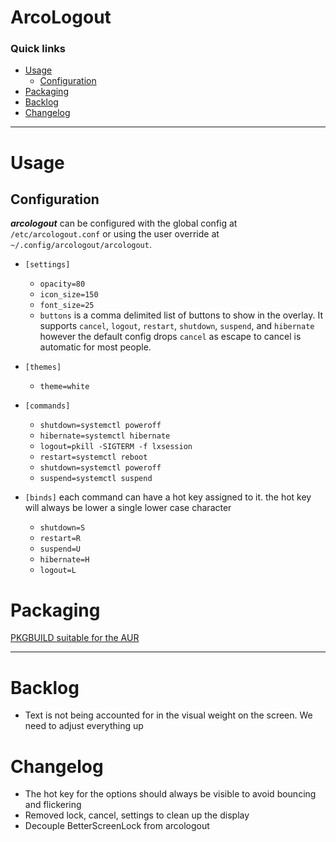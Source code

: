# ArcoLogout

### Quick links
* [Usage](#usage)
  * [Configuration](#configuration)
* [Packaging](#packaging)
* [Backlog](#backlog)
* [Changelog](#changelog)

---

# Usage <a name="usage"/></a>

## Configuration <a name="configuration"/></a>
***arcologout*** can be configured with the global config at `/etc/arcologout.conf` or using the user
override at `~/.config/arcologout/arcologout`.

* `[settings]`
  * `opacity=80`
  * `icon_size=150`
  * `font_size=25`
  * `buttons` is a comma delimited list of buttons to show in the overlay. It supports `cancel`,
  `logout`, `restart`, `shutdown`, `suspend`, and `hibernate` however the default config drops
  `cancel` as escape to cancel is automatic for most people.

* `[themes]`
  * `theme=white`

* `[commands]`
  * `shutdown=systemctl poweroff`
  * `hibernate=systemctl hibernate`
  * `logout=pkill -SIGTERM -f lxsession`
  * `restart=systemctl reboot`
  * `shutdown=systemctl poweroff`
  * `suspend=systemctl suspend`

* `[binds]` each command can have a hot key assigned to it. the hot key will always be lower a single
lower case character
  * `shutdown=S`
  * `restart=R`
  * `suspend=U`
  * `hibernate=H`
  * `logout=L`

# Packaging <a name="packaging"/></a>
[PKGBUILD suitable for the AUR](https://github.com/phR0ze/cyberlinux-aur/tree/master/arcologout)

---

# Backlog <a name="backlog"/></a>
* Text is not being accounted for in the visual weight on the screen. We need to adjust everything up

# Changelog <a name="changelog"/></a>
* The hot key for the options should always be visible to avoid bouncing and flickering
* Removed lock, cancel, settings to clean up the display
* Decouple BetterScreenLock from arcologout
